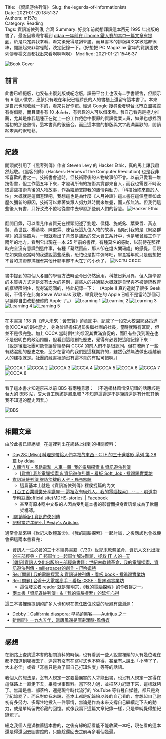 Title: 《資訊游俠列傳》
Slug: the-legends-of-informationists  
Date: 2021-01-20 18:51:37  
Authors: m157q  
Category: Reading  
Tags: 資訊游俠列傳, 台灣
Summary: 好幾年前就想拜讀這本西元 1995 年出版的書了，最近因緣際會看到 [ddaa 一年前在 iThome 鐵人賽的其中一篇文章有提到](https://ithelp.ithome.com.tw/m/articles/10227864)，於是決定要找來看。看完後覺得意猶未盡，而且書本的排版與文字敘述都很棒，閱讀起來非常輕鬆，決定紀錄一下。（好想把 PC Magazine 當年的資訊游俠列傳專欄文章都找出來看啊啊啊啊）
Modified: 2021-01-21 15:46:37  

![Book Cover](/files/the-legends-of-informationists/cover.jpg)

## 前言

此書已經絕版，也沒有出復刻版或紀念版。讀冊平台上也沒有二手書販售，但顯示有 6 個人徵求，應該只有現在年紀已經稍長的人的書櫃上還留有這本書了。本來是自己也想收藏一本的，看來只好作罷。經過 Google 搜尋後發現台北市立圖書館有得借閱，而且藏書有 10 本左右，有興趣的人可以借來看。我自己看完是極力推薦，尤其是像我這種正在從上一份工作倦怠中復原的資訊從業人員，如果也想找回當初的那些熱情，這本書真的很適合。而且這本書的排版與文字我滿喜歡的，閱讀起來真的很輕鬆。

---

## 紀錄

開頭就引用了《黑客列傳》作者 Steven Levy 的 Hacker Ethic，真的馬上讓我肅然起敬。《黑客列傳》(Hackers: Heroes of the Computer Revolution) 也是我非常喜歡的書之一。技術書會過時，但技術背後的人物故事卻不會。以前只愛看一堆技術書，但工作這五年下來，才發現所有的技術其實都來自人，而我也需要不時汲取這些技術背後的人物故事，作為繼續支撐我的熱情與動力，「科技始終來自於人性」大概就是這個道理吧，我想這也是為什麼《人月神話》這本書在這個產業如此歷久彌新的原因，技術可以靠著集眾人努力與時間來堆疊，而人卻無法。但我們這些後人有書，只好孜孜不倦地從書中去學習那些前人們的智慧。
![Hacker Ethic](/files/the-legends-of-informationists/hacker_ethic.jpg)

---

翻開目錄，可以看見作者賀元在裡頭記述了劉燈、侯捷、施威銘、葉秉哲、黃志賢、黃世昆、楊基載、陳俊霖、陳官辰這九位人物的故事，但吸引我的是《網路群星》的這張照片，一眼就看出了背景是熟悉的交大資工系計中，也是我曾經工作了兩年的地方。看到它出現在一本 25 年前的書裡，有種莫名的感動，以前待在那裡時完全沒有意識到這件事，有種「驀然回首，那人卻在燈火闌珊處」的感覺。但現在如果能跟當時的我述說這些感動，恐怕也是對牛彈琴吧，畢竟當年就只是個想把不會的技術都搞懂但其他什麼事都不太在乎的小伙子。
![NCTU CSCC](/files/the-legends-of-informationists/nctucscc.jpg)

---

書中提到的每個人各自的學習方法時至今日仍然適用，科技日新月異，但人類學習的本質與方式還是沒有太大的差別，這些人的共通點大概就是自學與不被傳統教育的框架限制住，覺得滿認同的，特此紀錄一下：
（Apple II 真的造就了很多 Geek 啊，不得不在此向 Steve Wozniak 致敬，畢竟現在的 Apple 已經不是當時那個可以讓你自由改動硬體的 Apple 了。）
![Learning 1](/files/the-legends-of-informationists/learning_1.jpg)
![Learning 2](/files/the-legends-of-informationists/learning_2.jpg)
![Learning 3](/files/the-legends-of-informationists/learning_3.jpg)
![Learning 4](/files/the-legends-of-informationists/learning_4.jpg)
![Learning 5](/files/the-legends-of-informationists/learning_5.jpg)

---

在本書第 138 頁《跨入未來：黃志賢》的章節中，記載了一段交大校園網路策進會(CCCA)的創社歷史，身為曾經擔任過其後繼社團的社長，當時就時有耳聞，但並不是很完整。加上 CCCA 當時倒社的狀況其實滿倉促的，而且有些我到現在也不是很明白的政治問題，但看到這段創社歷史，覺得有必要把這段紀錄下來：
（說是後繼社團可能會讓曾經參與 CCCA 的前人們不是很認同，但在瞭解了一些有點混亂的歷史之後，至少在當時的我們是這樣期許的，雖然仍然無法做出超越前人的建樹就是。社團的藏書裡頭沒有這本真的有點可惜啊。）

![CCCA 1](/files/the-legends-of-informationists/CCCA_1.jpg)
![CCCA 2](/files/the-legends-of-informationists/CCCA_2.jpg)
![CCCA 3](/files/the-legends-of-informationists/CCCA_3.jpg)
![CCCA 4](/files/the-legends-of-informationists/CCCA_4.jpg)
![CCCA 5](/files/the-legends-of-informationists/CCCA_5.jpg)
![CCCA 6](/files/the-legends-of-informationists/CCCA_6.jpg)
![CCCA 7](/files/the-legends-of-informationists/CCCA_7.jpg)
![CCCA 8](/files/the-legends-of-informationists/CCCA_8.jpg)

---

看了這本書才知道原來以前 BBS 有兩種意思：
（不過椰林風情沒記錯的話應該是台大的 BBS 站，交大資工應該是鳳凰城？不知道這邊是不是筆誤還是有什麼其他我不知道的歷史因素。）

![BBS](/files/the-legends-of-informationists/BBS.jpg)

---

## 相關文章

由於此書已經絕版，在這裡列出在網路上找到的相關資料：

- [Day28: [Misc] 料理是帶給人們幸福的東西 - CTF 的三十道陰影 系列 第 28 篇 by ddaa](https://ithelp.ithome.com.tw/m/articles/10227864)
- [人體汽肛 - 風馳電掣, 人車一體: 我的電腦探索 & 資訊遊俠列傳](https://descent-incoming.blogspot.com/2012/03/blog-post_14.html)
    - [\[賞書\] 我的電腦探索 & 資訊遊俠列傳 - 看板 Soft_Job - 批踢踢實業坊](https://www.ptt.cc/bbs/Soft_Job/M.1344905861.A.8B6.html)
- [資訊游俠列傳 探訪侯捷的天空 - 民初思韻](http://www.rocidea.com/one?id=944)
    - 這篇基本上就是《資訊游俠列傳》裡侯捷篇的內文
- [【百工百業職業分享講座— 這裡沒有局外人，我的電腦探索】 --... - 明道中學粉絲團official site(MDHS-stories) | Facebook](https://www.facebook.com/mdhsstories/posts/1884347514925675/)
    - 甚至有原本唸中文系的人因為受到這本書的影響而投身資訊業成為了軟體架構師。
- [\[閱讀筆記\] 資訊遊俠列傳](https://keyboard-farmer.blogspot.com/2015/06/blog-post_21.html)
- [記得當時年紀小 | Pesty's Articles](https://pesty.yichi.org/2003/03/22/%E8%A8%98%E5%BE%97%E7%95%B6%E6%99%82%E5%B9%B4%E7%B4%80%E5%B0%8F/)


通常會拿來與《世紀末軟體革命》、《我的電腦探索》一起討論，之後應該也會找機會把這兩本書看完：

- [資訊人一生必讀的三十本經典書籍（1/30）世紀末軟體革命、資訊人文化出版的三部經典 - iT 邦幫忙::一起幫忙解決難題，拯救 IT 人的一天](https://ithelp.ithome.com.tw/articles/10101848)
- [\[雜記\]資訊人文化出版的三部經典書籍：世紀末軟體革命、我的電腦探索、資訊遊俠列傳 - millerpacer的創作 - 巴哈姆特](https://home.gamer.com.tw/creationDetail.php?sn=3145536)
- [Re: \[問題\] 我的電腦探索 & 資訊遊俠列傳 - 看板 book - 批踢踢實業坊](https://www.ptt.cc/bbs/book/M.1331689622.A.2F2.html)
- [Re: \[問題\] 台灣十大電腦高手 - 看板 CSSE - 批踢踢實業坊](https://www.ptt.cc/bbs/CSSE/M.1139425930.A.1A2.html)
    - 這位發文者 reader 就是賴明宗，《我的電腦探索》的作者群之一。
- [兩本書「資訊遊俠列傳」&「我的電腦探索」的延伸心得](https://bongbonggun.blogspot.com/2018/06/blog-post.html)


這三本書裡頭提到的許多人也和現在擔任數位政委的唐鳳有些淵源：

- [Debby：California diaspora: 早熟的黑客——Autrijus 之一](http://debby.dyndns.info/archives/005857.html)
- [新新聞》一九九五年，當唐鳳還是唐宗漢時-風傳媒](https://www.storm.mg/article/2382859?page=1)

---

## 感想

在網路上查詢這本書的相關資料的時候，也有看到一些人說書裡頭的人有幾位現在都不知道到哪裡去了，連還有沒有在寫程式也不曉得，甚至有人說出「小時了了，大未必佳」或者「寫書只是為了幫自己打知名度」等等的話語。

我個人的想法是，沒有人規定一定要最厲害的人才能出書，也沒有人規定一定得在這條路上一直走下去，畢竟世事難料。當下努力過，並把努力紀錄下來，這樣就夠了。無論是書、部落格，還是現今時代流行的 YouTube 等各種自媒體，都只是為了紀錄罷了。而且對於我來說，基本上都是紀錄給以後的自己看的，會想起自己當初有多努力、多專注地投入一件事情，無論是作為未來支撐自己繼續走下去的動力，或是單純留做珍藏的回憶。就像我寫下這篇文章紀錄一樣，只是單純覺得想紀錄罷了。

總之我個人是滿推薦這本書的，之後有緣的話看能不能收藏一本吧，現在看的這本還是得還回去圖書館的，只能趁還回去之前再多看個幾遍。
